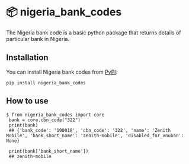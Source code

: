 📦 nigeria_bank_codes 
=======================

The Nigeria bank code is a basic python package that returns details of particular bank in Nigeria.

## Installation

You can install Nigeria bank codes from [PyPI](https://pypi.org/project/nigeria_bank_codes/):

    pip install nigeria_bank_codes



## How to use

    $ from nigeria_bank_codes import core
     bank = core.cbn_code("322")
     print(bank)
     ## {'bank_code': '100018', 'cbn_code': '322', 'name': 'Zenith Mobile', 'bank_short_name': 'zenith-mobile', 'disabled_for_vnuban': None}
     
     print(bank['bank_short_name'])
     ## zenith-mobile

     

